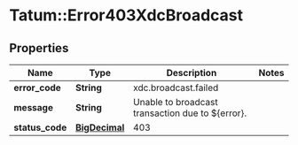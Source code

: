 # Tatum::Error403XdcBroadcast

## Properties
Name | Type | Description | Notes
------------ | ------------- | ------------- | -------------
**error_code** | **String** | xdc.broadcast.failed | 
**message** | **String** | Unable to broadcast transaction due to ${error}. | 
**status_code** | [**BigDecimal**](BigDecimal.md) | 403 | 

